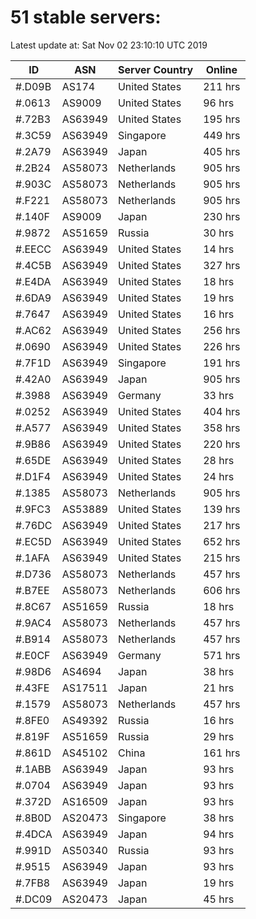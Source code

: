 # 51 stable servers:

Latest update at: Sat Nov 02 23:10:10 UTC 2019

| ID | ASN | Server Country | Online |
| -- | --- | -------------- | ------ |
| #.D09B | AS174 | United States | 211 hrs |
| #.0613 | AS9009 | United States | 96 hrs |
| #.72B3 | AS63949 | United States | 195 hrs |
| #.3C59 | AS63949 | Singapore | 449 hrs |
| #.2A79 | AS63949 | Japan | 405 hrs |
| #.2B24 | AS58073 | Netherlands | 905 hrs |
| #.903C | AS58073 | Netherlands | 905 hrs |
| #.F221 | AS58073 | Netherlands | 905 hrs |
| #.140F | AS9009 | Japan | 230 hrs |
| #.9872 | AS51659 | Russia | 30 hrs |
| #.EECC | AS63949 | United States | 14 hrs |
| #.4C5B | AS63949 | United States | 327 hrs |
| #.E4DA | AS63949 | United States | 18 hrs |
| #.6DA9 | AS63949 | United States | 19 hrs |
| #.7647 | AS63949 | United States | 16 hrs |
| #.AC62 | AS63949 | United States | 256 hrs |
| #.0690 | AS63949 | United States | 226 hrs |
| #.7F1D | AS63949 | Singapore | 191 hrs |
| #.42A0 | AS63949 | Japan | 905 hrs |
| #.3988 | AS63949 | Germany | 33 hrs |
| #.0252 | AS63949 | United States | 404 hrs |
| #.A577 | AS63949 | United States | 358 hrs |
| #.9B86 | AS63949 | United States | 220 hrs |
| #.65DE | AS63949 | United States | 28 hrs |
| #.D1F4 | AS63949 | United States | 24 hrs |
| #.1385 | AS58073 | Netherlands | 905 hrs |
| #.9FC3 | AS53889 | United States | 139 hrs |
| #.76DC | AS63949 | United States | 217 hrs |
| #.EC5D | AS63949 | United States | 652 hrs |
| #.1AFA | AS63949 | United States | 215 hrs |
| #.D736 | AS58073 | Netherlands | 457 hrs |
| #.B7EE | AS58073 | Netherlands | 606 hrs |
| #.8C67 | AS51659 | Russia | 18 hrs |
| #.9AC4 | AS58073 | Netherlands | 457 hrs |
| #.B914 | AS58073 | Netherlands | 457 hrs |
| #.E0CF | AS63949 | Germany | 571 hrs |
| #.98D6 | AS4694 | Japan | 38 hrs |
| #.43FE | AS17511 | Japan | 21 hrs |
| #.1579 | AS58073 | Netherlands | 457 hrs |
| #.8FE0 | AS49392 | Russia | 16 hrs |
| #.819F | AS51659 | Russia | 29 hrs |
| #.861D | AS45102 | China | 161 hrs |
| #.1ABB | AS63949 | Japan | 93 hrs |
| #.0704 | AS63949 | Japan | 93 hrs |
| #.372D | AS16509 | Japan | 93 hrs |
| #.8B0D | AS20473 | Singapore | 38 hrs |
| #.4DCA | AS63949 | Japan | 94 hrs |
| #.991D | AS50340 | Russia | 93 hrs |
| #.9515 | AS63949 | Japan | 93 hrs |
| #.7FB8 | AS63949 | Japan | 19 hrs |
| #.DC09 | AS20473 | Japan | 45 hrs |


